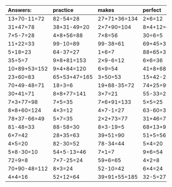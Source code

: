 | Answers: | practice | makes | perfect | ! |
| :--- | :--- | :--- | :--- | :--- |
| 13+70-11=72 | 82-54=28 | 27+71+36=134 | 2×6=12 | 17+2=19 | 
| 31+47=78 | 38+31-49=20 | 2×7+90=104 | 8×4+12=44 | 20÷5=4 | 
| 7×5-7=28 | 4×8+56=88 | 7×8=56 | 30÷6=5 | 58-49=9 | 
| 11+22=33 | 99-10=89 | 99-38=61 | 69+45+3=117 | 12+43=55 | 
| 5+18=23 | 64-37=27 | 1+6=7 | 88+65+37=190 | 53+10=63 | 
| 35÷5=7 | 9×8+81=153 | 2×9-6=12 | 6×6=36 | 36÷9=4 | 
| 10+89+53=152 | 9×4+84=120 | 6×9=54 | 41+8+68=117 | 4×9-15=21 | 
| 23+60=83 | 65+53+47=165 | 3+50=53 | 15+42-23=34 | 4×4-4=12 | 
| 70+49-48=71 | 18÷3=6 | 19+88-35=72 | 74+25=99 | 2×4=8 | 
| 30+41=71 | 8×8+77=141 | 3×7=21 | 55-33=22 | 6×2+64=76 | 
| 7×3+77=98 | 7×5=35 | 7×6+91=133 | 5×5=25 | 74+20+83=177 | 
| 8×8+60=124 | 4×3=12 | 4×7-1=27 | 63-60=3 | 20+49+93=162 | 
| 78+37-66=49 | 5×7=35 | 2×2+73=77 | 31+46=77 | 11+73=84 | 
| 81-48=33 | 88-58=30 | 8×3-19=5 | 68+13+91=172 | 3×6-13=5 | 
| 6×7=42 | 28+35=63 | 39+51=90 | 51+5=56 | 98+8-70=36 | 
| 4×5=20 | 82-30=52 | 78-34=44 | 5×4=20 | 82+17=99 | 
| 5×8-30=10 | 54+5-13=46 | 7×1=7 | 9×6=54 | 2×7=14 | 
| 72÷9=8 | 7×7-25=24 | 59+6=65 | 4×2=8 | 3×9-1=26 | 
| 70+90-48=112 | 8×3=24 | 52-10=42 | 6×4=24 | 16÷2=8 | 
| 4×4=16 | 52+12=64 | 39+91+55=185 | 32-5=27 | 77-72=5 | 
